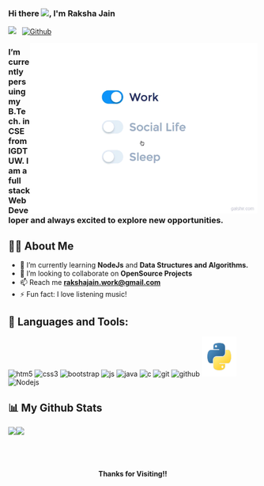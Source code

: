 <!--<h4> Hey there! </h4>
👋 
<img src="https://github-readme-stats.vercel.app/api?username=raksha009&show_icons=true" alt="raksha009" />  -->

### Hi there <img src="https://raw.githubusercontent.com/verma-anushka/verma-anushka/master/gifs/wave.gif" width="30px">, I'm Raksha Jain

<!--
**raksha009/raksha009** is a ✨ _special_ ✨ repository because its `README.md` (this file) appears on your GitHub profile.

Here are some ideas to get you started:

- 🔭 I’m currently working on ...
- 🌱 I’m currently learning ...
- 👯 I’m looking to collaborate on ...
- 🤔 I’m looking for help with ...
- 💬 Ask me about ...
- 📫 How to reach me: ...
- 😄 Pronouns: ...
- ⚡ Fun fact: ...

<p align="left"> <img src="https://komarev.com/ghpvc/?username=raksha009" alt="raksha009" /> </p>
-->

<!-- Profile View Count and GitStats -->
![](https://komarev.com/ghpvc/?username=raksha009&style=flat) &nbsp;
[![Github](https://img.shields.io/badge/-raksha009-black?style=flat&labelColor=black&logo=github&logoColor=white)](https://gitstats.me/raksha009)

<!-- gif Image -->
<img src="https://github.com/raksha009/Raksha_Readme/blob/main/life_balance.gif" alt="side Image" align="right" width="460" height="auto" />

<h3>
 I’m currently persuing my B.Tech. in CSE from IGDTUW. I am a full stack Web Developer and always excited to explore new opportunities</b>. <br>
 
 
 ## 🙋‍♂️ About Me

- 🌱 I’m currently learning **NodeJs** and **Data Structures and Algorithms.**
- 👯 I’m looking to collaborate on **OpenSource Projects**
- 📫 Reach me **rakshajain.work@gmail.com**
- ⚡ Fun fact: I love listening music!
</h3>


## 🚀 Languages and Tools:

<p > 
    <img src="https://icongr.am/devicon/html5-original-wordmark.svg?size=128&color=currentColor" alt="htm5" width="70" height="70"/>
 <img src="https://icongr.am/devicon/css3-original-wordmark.svg?size=128&color=currentColor" alt="css3" width="80" height="70"/>
 <img src="https://icongr.am/devicon/bootstrap-plain.svg?size=128&color=currentColor" alt="bootstrap" width="60" height="70"/> 
 
 <img src="https://icongr.am/devicon/javascript-original.svg?size=128&color=currentColor" alt="js" width="70" height="70"/>
  <img src="https://icongr.am/devicon/java-original.svg?size=129&color=36a1c4" alt="java" width="70" height="80"/>
 <img src="https://icongr.am/devicon/c-original.svg?size=129&color=36a1c4" alt="c" width="70" height="80"/>
 
 <img src="https://icongr.am/devicon/git-original.svg?size=129&color=36a1c4" alt="git" width="70" height="80"/> 
 <img src="https://icongr.am/devicon/github-original.svg?size=129&color=36a1c4" alt="github" width="70" height="80"/>
 <img height="80" src="https://raw.githubusercontent.com/github/explore/80688e429a7d4ef2fca1e82350fe8e3517d3494d/topics/python/python.png" width = "70">
 
 <img src="https://icongr.am/devicon/nodejs-original-wordmark.svg?size=128&color=currentColor" alt="Nodejs" width="70" height="80"/>
<!--  <img src="https://iconscout.com/icon/firebase-1" alt="Firebase" width="70" height="80"/> -->
 
 </p>


 ## 📊 My Github Stats
<p >
 <img align = "left" src="https://github-readme-stats.vercel.app/api?username=raksha009&hide=stars&show_icons=true&theme=dracula&line_height=32">
  <img align = " right" src="https://github-readme-stats.vercel.app/api/top-langs/?username=raksha009&count_private=true&theme=dracula">
 
</p>
<br> <br>
<h4 align="center"> Thanks for Visiting!!</h4>
